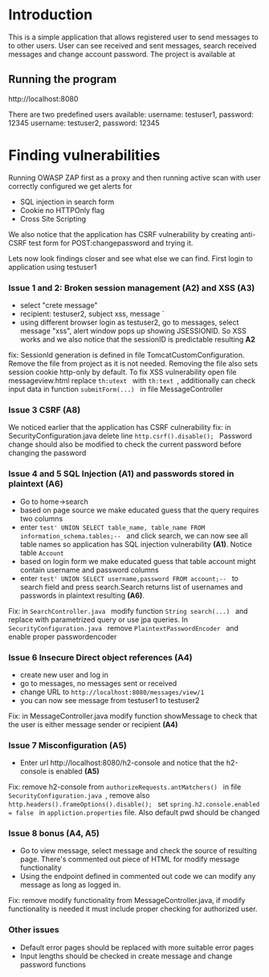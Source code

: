 # Introduction
This is a simple application that allows registered user to send messages to to other users. User can see received and sent messages, search received
messages and change account password.
The project is available at 
## Running the program

http://localhost:8080

There are two predefined users available:
username: testuser1, password: 12345
username: testuser2, password: 12345

# Finding vulnerabilities
Running OWASP ZAP first as a proxy and then running active scan with user correctly configured we get alerts for
* SQL injection in search form
* Cookie no HTTPOnly flag
* Cross Site Scripting

We also notice that the application has CSRF vulnerability by creating anti-CSRF test form for POST:changepassword and trying it. 

Lets now look findings closer and see what else we can find.
First login to application using testuser1

### Issue 1 and 2: Broken session management (A2) and XSS (A3)
* select "crete message" 
* recipient: testuser2, subject xss, message  `<script>alert(document.cookie);</script> 
* using different browser login as testuser2, go to messages, select message "xss", alert window pops up showing JSESSIONID. So XSS works and we also notice
that the sessionID is predictable resulting __A2__   

fix: SessionId generation is defined in file TomcatCustomConfiguration. Remove the file from project as it is not needed. Removing the file also sets session 
cookie http-only by default. To fix XSS vulnerability open file messageview.html replace  `th:utext ` with  `th:text `, additionally can check input data in function 
 `submitForm(...) ` in file MessageController

### Issue 3 CSRF (A8)
We noticed earlier that the application has CSRF culnerability
fix: in SecurityConfiguration.java delete line   `http.csrf().disable(); ` Password change should also be modified to check the current password before changing the
password

### Issue 4 and 5 SQL Injection (A1) and passwords stored in plaintext (A6)
* Go to home->search
* based on page source we make educated guess that the query requires two columns
* enter  `test' UNION SELECT table_name, table_name FROM information_schema.tables;-- ` and click search, we can now see all table names so application
has SQL injection vulnerability __(A1)__. Notice table  `Account `
* based on login form we make educated guess that table account might contain username and password columns
* enter  `test' UNION SELECT username,password FROM account;-- ` to search field and press search.Search returns list of 
usernames and passwords in plaintext resulting __(A6)__.

Fix: in  `SearchController.java ` modify function  `String search(...) ` and replace with parametrized query or use jpa queries. In  `SecurityConfiguration.java ` 
remove  `PlaintextPasswordEncoder ` and enable proper passwordencoder

### Issue 6 Insecure Direct object references (A4)
* create new user and log in
* go to messages, no messages sent or received
* change URL to  `http://localhost:8080/messages/view/1 `
* you can now see message from testuser1 to testuser2

Fix: in MessageController.java modify function showMessage to check that the user is either message sender or recipient __(A4)__


### Issue 7 Misconfiguration (A5)
* Enter url http://localhost:8080/h2-console and notice that the h2-console is enabled __(A5)__
 
Fix: remove h2-console from  `authorizeRequests.antMatchers() ` in file  `SecurityConfiguration.java `, remove also  `http.headers().frameOptions().disable(); ` 
set  `spring.h2.console.enabled = false ` in  `appliction.properties` file. Also default pwd should be changed 

### Issue 8 bonus (A4, A5)
* Go to view message, select message and check the source of resulting page. There's commented out piece of HTML for modify message functionality
* Using the endpoint defined
in commented out code we can modify any message as long as logged in.

Fix: remove modify functionality from MessageController.java, if modify functionality is needed it must include proper checking for authorized user.

### Other issues
* Default error pages should be replaced with more suitable error pages
* Input lengths should be checked in create message and change password functions